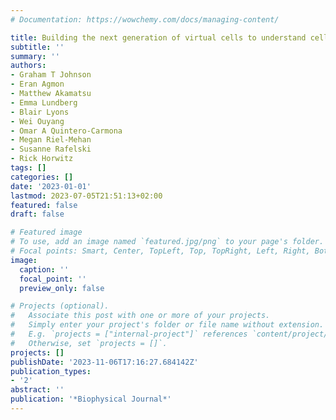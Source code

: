 ```yaml
---
# Documentation: https://wowchemy.com/docs/managing-content/

title: Building the next generation of virtual cells to understand cellular biology
subtitle: ''
summary: ''
authors:
- Graham T Johnson
- Eran Agmon
- Matthew Akamatsu
- Emma Lundberg
- Blair Lyons
- Wei Ouyang
- Omar A Quintero-Carmona
- Megan Riel-Mehan
- Susanne Rafelski
- Rick Horwitz
tags: []
categories: []
date: '2023-01-01'
lastmod: 2023-07-05T21:51:13+02:00
featured: false
draft: false

# Featured image
# To use, add an image named `featured.jpg/png` to your page's folder.
# Focal points: Smart, Center, TopLeft, Top, TopRight, Left, Right, BottomLeft, Bottom, BottomRight.
image:
  caption: ''
  focal_point: ''
  preview_only: false

# Projects (optional).
#   Associate this post with one or more of your projects.
#   Simply enter your project's folder or file name without extension.
#   E.g. `projects = ["internal-project"]` references `content/project/deep-learning/index.md`.
#   Otherwise, set `projects = []`.
projects: []
publishDate: '2023-11-06T17:16:27.684142Z'
publication_types:
- '2'
abstract: ''
publication: '*Biophysical Journal*'
---
```


